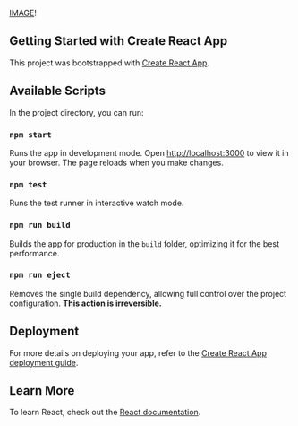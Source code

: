 [IMAGE](https://github.com/Amitkumar-Vaghela/BOOKLIST/blob/main/public/Screenshot%202025-03-28%20211842.png)!

## Getting Started with Create React App

This project was bootstrapped with [Create React App](https://github.com/Amitkumar-Vaghela/BOOKLIST).

## Available Scripts

In the project directory, you can run:

### `npm start`
Runs the app in development mode. Open [http://localhost:3000](http://localhost:3000) to view it in your browser. The page reloads when you make changes.

### `npm test`
Runs the test runner in interactive watch mode.

### `npm run build`
Builds the app for production in the `build` folder, optimizing it for the best performance.

### `npm run eject`
Removes the single build dependency, allowing full control over the project configuration. **This action is irreversible.**

## Deployment
For more details on deploying your app, refer to the [Create React App deployment guide](https://facebook.github.io/create-react-app/docs/deployment).

## Learn More
To learn React, check out the [React documentation](https://reactjs.org/).


